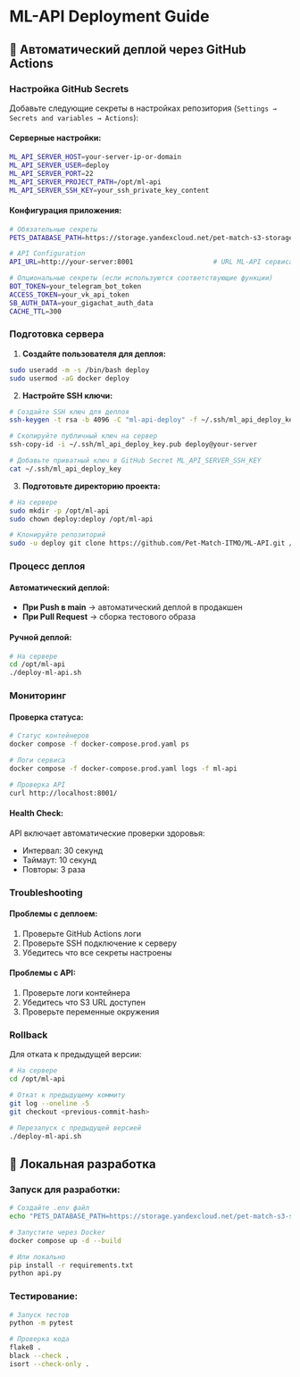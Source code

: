 # ML-API Deployment Guide

## 🚀 Автоматический деплой через GitHub Actions

### Настройка GitHub Secrets

Добавьте следующие секреты в настройках репозитория (`Settings → Secrets and variables → Actions`):

#### Серверные настройки:
```bash
ML_API_SERVER_HOST=your-server-ip-or-domain
ML_API_SERVER_USER=deploy
ML_API_SERVER_PORT=22
ML_API_SERVER_PROJECT_PATH=/opt/ml-api
ML_API_SERVER_SSH_KEY=your_ssh_private_key_content
```

#### Конфигурация приложения:
```bash
# Обязательные секреты
PETS_DATABASE_PATH=https://storage.yandexcloud.net/pet-match-s3-storage/PetMatch/db.json

# API Configuration
API_URL=http://your-server:8001                    # URL ML-API сервиса (для самоссылок)

# Опциональные секреты (если используются соответствующие функции)
BOT_TOKEN=your_telegram_bot_token
ACCESS_TOKEN=your_vk_api_token
SB_AUTH_DATA=your_gigachat_auth_data
CACHE_TTL=300
```

### Подготовка сервера

1. **Создайте пользователя для деплоя:**
```bash
sudo useradd -m -s /bin/bash deploy
sudo usermod -aG docker deploy
```

2. **Настройте SSH ключи:**
```bash
# Создайте SSH ключ для деплоя
ssh-keygen -t rsa -b 4096 -C "ml-api-deploy" -f ~/.ssh/ml_api_deploy_key

# Скопируйте публичный ключ на сервер
ssh-copy-id -i ~/.ssh/ml_api_deploy_key.pub deploy@your-server

# Добавьте приватный ключ в GitHub Secret ML_API_SERVER_SSH_KEY
cat ~/.ssh/ml_api_deploy_key
```

3. **Подготовьте директорию проекта:**
```bash
# На сервере
sudo mkdir -p /opt/ml-api
sudo chown deploy:deploy /opt/ml-api

# Клонируйте репозиторий
sudo -u deploy git clone https://github.com/Pet-Match-ITMO/ML-API.git /opt/ml-api
```

### Процесс деплоя

#### Автоматический деплой:
- **При Push в main** → автоматический деплой в продакшен
- **При Pull Request** → сборка тестового образа

#### Ручной деплой:
```bash
# На сервере
cd /opt/ml-api
./deploy-ml-api.sh
```

### Мониторинг

#### Проверка статуса:
```bash
# Статус контейнеров
docker compose -f docker-compose.prod.yaml ps

# Логи сервиса
docker compose -f docker-compose.prod.yaml logs -f ml-api

# Проверка API
curl http://localhost:8001/
```

#### Health Check:
API включает автоматические проверки здоровья:
- Интервал: 30 секунд
- Таймаут: 10 секунд
- Повторы: 3 раза

### Troubleshooting

#### Проблемы с деплоем:
1. Проверьте GitHub Actions логи
2. Проверьте SSH подключение к серверу
3. Убедитесь что все секреты настроены

#### Проблемы с API:
1. Проверьте логи контейнера
2. Убедитесь что S3 URL доступен
3. Проверьте переменные окружения

### Rollback

Для отката к предыдущей версии:
```bash
# На сервере
cd /opt/ml-api

# Откат к предыдущему коммиту
git log --oneline -5
git checkout <previous-commit-hash>

# Перезапуск с предыдущей версией
./deploy-ml-api.sh
```

## 🔧 Локальная разработка

### Запуск для разработки:
```bash
# Создайте .env файл
echo "PETS_DATABASE_PATH=https://storage.yandexcloud.net/pet-match-s3-storage/PetMatch/db.json" > .env

# Запустите через Docker
docker compose up -d --build

# Или локально
pip install -r requirements.txt
python api.py
```

### Тестирование:
```bash
# Запуск тестов
python -m pytest

# Проверка кода
flake8 .
black --check .
isort --check-only .
```
